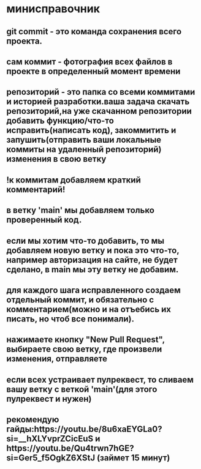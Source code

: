 <h1>минисправочник</h1>
<h2>git commit - это команда сохранения всего проекта.</h2>
<h2>сам коммит - фотография всех файлов в проекте в определенный момент времени</h2>
<h2>репозиторий - это папка со всеми коммитами и историей разработки.ваша задача скачать репозиторий,на уже скачанном репозитории добавить функцию/что-то исправить(написать код), закоммитить и запушить(отправить ваши локальные коммиты на удаленный репозиторий) изменения в свою ветку</h2>
<h2>!к коммитам добавляем краткий комментарий!</h2>
<h2>в ветку 'main' мы добавляем только проверенный код.</h2>
<h2>если мы хотим что-то добавить, то мы добавляем новую ветку и пока это что-то, например авторизация на сайте, не будет сделано, в main мы эту ветку не добавим.</h2>
<h2>для каждого шага исправленного создаем отдельный коммит, и обязательно с комментарием(можно и на отъебись их писать, но чтоб все понимали).</h2>
<h2>нажимаете кнопку "New Pull Request", выбираете свою ветку, где произвели изменения, отправляете</h2>
<h2>если всех устраивает пулреквест, то сливаем вашу ветку с веткой 'main'(для этого пулреквест и нужен)</h2>
<h2>рекомендую гайды:https://youtu.be/8u6xaEYGLa0?si=__hXLYvprZCicEuS и https://youtu.be/Qu4trwn7hGE?si=Ger5_f5OgkZ6XStJ (займет 15 минут)</h2>
